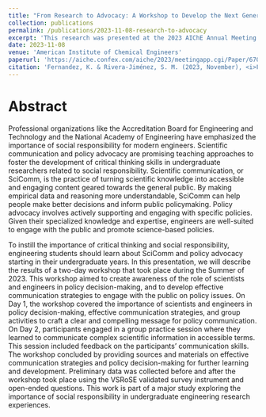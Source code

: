 ```yaml
---
title: "From Research to Advocacy: A Workshop to Develop the Next Generation of Socially Responsible Scientists and Engineers"
collection: publications
permalink: /publications/2023-11-08-research-to-advocacy
excerpt: 'This research was presented at the 2023 AIChE Annual Meeting in Orlando, Florida.'
date: 2023-11-08
venue: 'American Institute of Chemical Engineers'
paperurl: 'https://aiche.confex.com/aiche/2023/meetingapp.cgi/Paper/670219'
citation: 'Fernandez, K. & Rivera-Jiménez, S. M. (2023, November), <i>From Research to Advocacy: A Workshop to Develop the Next Generation of Socially Responsible Scientists and Engineers</i>. Research presented at the 2023 AIChE Annual Meeting, Orlando, Florida.'
---
```


Abstract
======
Professional organizations like the Accreditation Board for Engineering and Technology and the National Academy of Engineering have emphasized the importance of social responsibility for modern engineers. Scientific communication and policy advocacy are promising teaching approaches to foster the development of critical thinking skills in undergraduate researchers related to social responsibility. Scientific communication, or SciComm, is the practice of turning scientific knowledge into accessible and engaging content geared towards the general public. By making empirical data and reasoning more understandable, SciComm can help people make better decisions and inform public policymaking. Policy advocacy involves actively supporting and engaging with specific policies. Given their specialized knowledge and expertise, engineers are well-suited to engage with the public and promote science-based policies.

To instill the importance of critical thinking and social responsibility, engineering students should learn about SciComm and policy advocacy starting in their undergraduate years. In this presentation, we will describe the results of a two-day workshop that took place during the Summer of 2023. This workshop aimed to create awareness of the role of scientists and engineers in policy decision-making, and to develop effective communication strategies to engage with the public on policy issues. On Day 1, the workshop covered the importance of scientists and engineers in policy decision-making, effective communication strategies, and group activities to craft a clear and compelling message for policy communication. On Day 2, participants engaged in a group practice session where they learned to communicate complex scientific information in accessible terms. This session included feedback on the participants’ communication skills. The workshop concluded by providing sources and materials on effective communication strategies and policy decision-making for further learning and development. Preliminary data was collected before and after the workshop took place using the VSRoSE validated survey instrument and open-ended questions. This work is part of a major study exploring the importance of social responsibility in undergraduate engineering research experiences.
